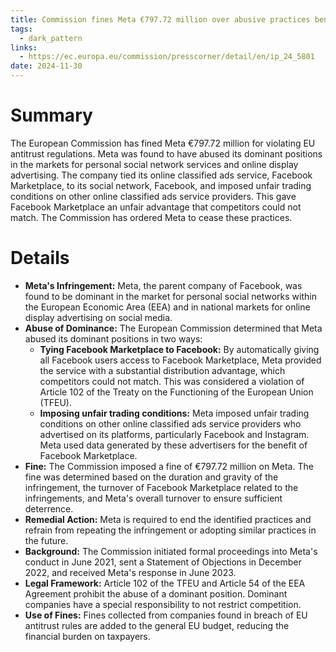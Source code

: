 ```yaml
---
title: Commission fines Meta €797.72 million over abusive practices benefitting Facebook Marketplace
tags:
  - dark_pattern
links:
  - https://ec.europa.eu/commission/presscorner/detail/en/ip_24_5801
date: 2024-11-30
---
```

# Summary

The European Commission has fined Meta €797.72 million for violating EU antitrust regulations. Meta was found to have abused its dominant positions in the markets for personal social network services and online display advertising. The company tied its online classified ads service, Facebook Marketplace, to its social network, Facebook, and imposed unfair trading conditions on other online classified ads service providers. This gave Facebook Marketplace an unfair advantage that competitors could not match. The Commission has ordered Meta to cease these practices.

# Details

- **Meta's Infringement:** Meta, the parent company of Facebook, was found to be dominant in the market for personal social networks within the European Economic Area (EEA) and in national markets for online display advertising on social media.
- **Abuse of Dominance:** The European Commission determined that Meta abused its dominant positions in two ways:
    - **Tying Facebook Marketplace to Facebook:** By automatically giving all Facebook users access to Facebook Marketplace, Meta provided the service with a substantial distribution advantage, which competitors could not match. This was considered a violation of Article 102 of the Treaty on the Functioning of the European Union (TFEU).
    - **Imposing unfair trading conditions:** Meta imposed unfair trading conditions on other online classified ads service providers who advertised on its platforms, particularly Facebook and Instagram. Meta used data generated by these advertisers for the benefit of Facebook Marketplace.
- **Fine:** The Commission imposed a fine of €797.72 million on Meta. The fine was determined based on the duration and gravity of the infringement, the turnover of Facebook Marketplace related to the infringements, and Meta's overall turnover to ensure sufficient deterrence.
- **Remedial Action:** Meta is required to end the identified practices and refrain from repeating the infringement or adopting similar practices in the future.
- **Background:** The Commission initiated formal proceedings into Meta's conduct in June 2021, sent a Statement of Objections in December 2022, and received Meta's response in June 2023.
- **Legal Framework:** Article 102 of the TFEU and Article 54 of the EEA Agreement prohibit the abuse of a dominant position. Dominant companies have a special responsibility to not restrict competition.
- **Use of Fines:** Fines collected from companies found in breach of EU antitrust rules are added to the general EU budget, reducing the financial burden on taxpayers.